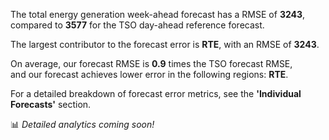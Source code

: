  
The total energy generation week-ahead forecast has a RMSE of **3243**, compared to **3577** for the TSO day-ahead reference forecast.  
        
The largest contributor to the forecast error is **RTE**, with an RMSE of **3243**.  

On average, our forecast RMSE is **0.9** times the TSO forecast RMSE,   
and our forecast achieves lower error in the following regions:  **RTE**.  
        
For a detailed breakdown of forecast error metrics, see the **'Individual Forecasts'** section.

📊 *Detailed analytics coming soon!*
        